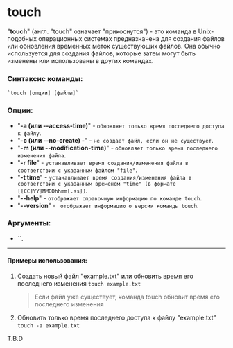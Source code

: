 # touch

"**touch**" (англ. "touch" означает "прикоснутся") - это команда в Unix-подобных операционных системах предназначена для создания файлов или обновления временных меток существующих файлов. Она обычно используется для создания файлов, которые затем могут быть изменены или использованы в других командах.

### Синтаксис команды:
    `touch [опции] [файлы]`

### Опции:
* "**-a (или --access-time)**" - `обновляет только время последнего доступа к файлу`.
* "**-c (или --no-create) -**" - `не создает файл, если он не существует`.
* "**-m (или --modification-time)**" - `обновляет только время последнего изменения файла`.
* "**-r file**" - `устанавливает время создания/изменения файла в соответствии с указанным файлом "file"`.
* "**-t time**" - `устанавливает время создания/изменения файла в соответствии с указанным временем "time" (в формате [[CC]YY]MMDDhhmm[.ss])`.
* "**--help**" - `отображает справочную информацию по команде touch`.
* "**--version**" - ` отображает информацию о версии команды touch`.

### Аргументы:
* ``.

***

#### Примеры использования:
1. Создать новый файл "example.txt" или обновить время его последнего изменения
    `touch example.txt`
    > Если файл уже существует, команда touch обновит время его последнего изменения
2. Обновить только время последнего доступа к файлу "example.txt"
    `touch -a example.txt`

T.B.D